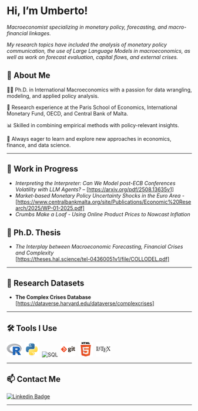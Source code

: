 # Hi, I’m Umberto!  

*Macroeconomist specializing in monetary policy, forecasting, and macro-financial linkages.* 

*My research topics have included the analysis of monetary policy communication, the use of Large Language Models in macroeconomics, as well as work on forecast evaluation, capital flows, and external crises.*

## 🚀 About Me  

👨‍🎓 Ph.D. in International Macroeconomics with a passion for data wrangling, modeling, and applied policy analysis.  

🔬 Research experience at the Paris School of Economics, International Monetary Fund, OECD, and Central Bank of Malta.  

📊 Skilled in combining empirical methods with policy-relevant insights.  

🌱 Always eager to learn and explore new approaches in economics, finance, and data science.  

---

## 📝 Work in Progress  

- *Interpreting the Interpreter: Can We Model post-ECB Conferences Volatility with LLM Agents?* – [https://arxiv.org/pdf/2508.13635v1]
- *Market-based Monetary Policy Uncertainty Shocks in the Euro Area* -[https://www.centralbankmalta.org/site/Publications/Economic%20Research/2025/WP-01-2025.pdf]
- *Crumbs Make a Loaf - Using Online Product Prices to Nowcast Inflation*

## 📖 Ph.D. Thesis  

- *The Interplay between Macroeconomic Forecasting, Financial Crises and Complexity*  
  [https://theses.hal.science/tel-04360051v1/file/COLLODEL.pdf]  

---

## 📂 Research Datasets  

- **The Complex Crises Database**    
  [https://dataverse.harvard.edu/dataverse/complexcrises]  


---

## :hammer_and_wrench: Tools I Use  

<img src="https://github.com/devicons/devicon/blob/master/icons/r/r-original.svg" title="R" alt="R" width="40" height="40"/>&nbsp;
<img src="https://github.com/devicons/devicon/blob/master/icons/python/python-original.svg" title="Python" alt="Python" width="40" height="40"/>&nbsp;
<img src="https://github.com/stephanieboyle/data_icons/blob/master/icons/SQL/sql-file.svg" title="SQL"  alt="SQL" width="40" height="40"/>&nbsp;
<img src="https://github.com/devicons/devicon/blob/master/icons/git/git-original-wordmark.svg" title="Git"  alt="Git" width="40" height="40"/>&nbsp;
<img src="https://github.com/devicons/devicon/blob/master/icons/html5/html5-original-wordmark.svg" title="Html"  alt="Html" width="40" height="40"/>&nbsp;
<img src="https://github.com/devicons/devicon/blob/master/icons/latex/latex-original.svg" title="Latex"  alt="Latex" width="40" height="40"/>&nbsp;  

---

## :mailbox: Contact Me  

[![Linkedin Badge](https://img.shields.io/badge/-Umberto-blue?style=flat&logo=Linkedin&logoColor=white)](https://www.linkedin.com/in/umberto-collodel-ph-d-7a063a116/?originalSubdomain=fr)

---

<!---
umbertocollodel/umbertocollodel is a ✨ special ✨ repository because its `README.md` (this file) appears on your GitHub profile.
You can click the Preview link to take a look at your changes.
--->  
 
